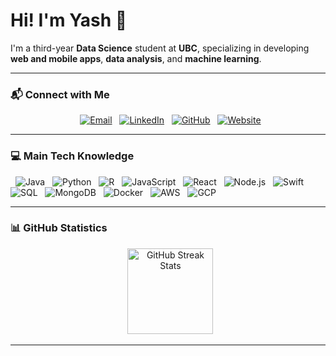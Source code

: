 # Hi! I'm Yash 👋

I'm a third-year **Data Science** student at **UBC**, specializing in developing **web and mobile apps**, **data analysis**, and **machine learning**.

---

### 📬 Connect with Me

<p align="center">
  <a href="mailto:kyash03@student.ubc.ca"><img src="https://img.shields.io/badge/Email-D14836?style=for-the-badge&logo=gmail&logoColor=white" alt="Email"/></a>
  <a href="https://www.linkedin.com/in/kyash03"><img src="https://img.shields.io/badge/LinkedIn-0077B5?style=for-the-badge&logo=linkedin&logoColor=white" alt="LinkedIn"/></a>
  <a href="https://github.com/KYash03"><img src="https://img.shields.io/badge/GitHub-100000?style=for-the-badge&logo=github&logoColor=white" alt="GitHub"/></a>
  <a href="https://kyash03.com"><img src="https://img.shields.io/badge/Website-DC2743?style=for-the-badge&logo=internet-explorer&logoColor=white" alt="Website"/></a>
</p>

---

### 💻 Main Tech Knowledge

<p align="left">
  <img src="https://img.shields.io/badge/JAVA-007396.svg?&style=for-the-badge&logo=java&logoColor=white" alt="Java"/>
  <img src="https://img.shields.io/badge/PYTHON-3776AB.svg?&style=for-the-badge&logo=python&logoColor=white" alt="Python"/>
  <img src="https://img.shields.io/badge/R-276DC3.svg?&style=for-the-badge&logo=r&logoColor=white" alt="R"/>
  <img src="https://img.shields.io/badge/JAVASCRIPT-F7DF1E.svg?&style=for-the-badge&logo=javascript&logoColor=black" alt="JavaScript"/>
  <img src="https://img.shields.io/badge/REACT-61DAFB.svg?&style=for-the-badge&logo=react&logoColor=black" alt="React"/>
  <img src="https://img.shields.io/badge/NODE.JS-339933.svg?&style=for-the-badge&logo=node.js&logoColor=white" alt="Node.js"/>
  <img src="https://img.shields.io/badge/SWIFT-FA7343.svg?&style=for-the-badge&logo=swift&logoColor=white" alt="Swift"/>
  <img src="https://img.shields.io/badge/SQL-4479A1.svg?&style=for-the-badge&logo=sql&logoColor=white" alt="SQL"/>
  <img src="https://img.shields.io/badge/MONGODB-47A248.svg?&style=for-the-badge&logo=mongodb&logoColor=white" alt="MongoDB"/>
  <img src="https://img.shields.io/badge/DOCKER-2496ED.svg?&style=for-the-badge&logo=docker&logoColor=white" alt="Docker"/>
  <img src="https://img.shields.io/badge/AWS-232F3E.svg?&style=for-the-badge&logo=amazon-aws&logoColor=white" alt="AWS"/>
  <img src="https://img.shields.io/badge/GCP-4285F4.svg?&style=for-the-badge&logo=google-cloud&logoColor=white" alt="GCP"/>
</p>

---

### 📊 GitHub Statistics

<p align="center">
  <img height="137px" src="https://github-readme-streak-stats.herokuapp.com/?user=KYash03&theme=nightowl" alt="GitHub Streak Stats"/>
</p>

---
